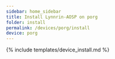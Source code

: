 ```yaml
---
sidebar: home_sidebar
title: Install Lynnrin-AOSP on porg
folder: install
permalink: /devices/porg/install
device: porg
---
```

{% include templates/device_install.md %}
